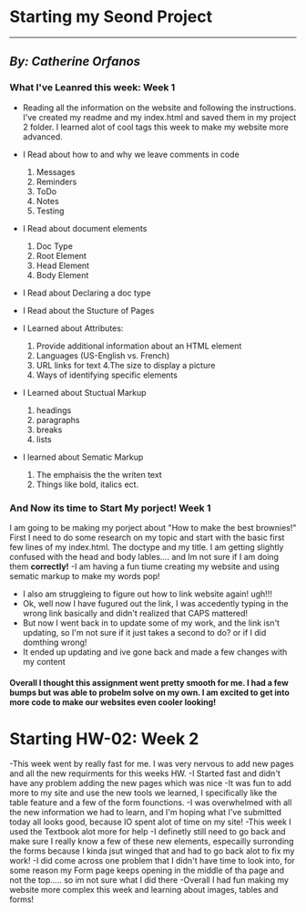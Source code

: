 # **Starting my Seond Project**
___
## *By: Catherine Orfanos*
### **What I've Leanred this week: Week 1**
- Reading all the information on the website and following the instructions. I've created my readme and my index.html and saved them in my project 2 folder. I learned alot of cool tags this week to make my website more advanced.


- I Read about how to and why we leave comments in code
  1. Messages
  2. Reminders
  3. ToDo
  4. Notes
  5. Testing
- I Read about document elements
  1. Doc Type
  2. Root Element
  3. Head Element
  4. Body Element
- I Read about Declaring a doc type
- I Read about the Stucture of Pages
- I Learned about Attributes:
  1. Provide additional information about an HTML element
  2. Languages (US-English vs. French)
  3. URL links for text
  4.The size to display a picture
  5. Ways of identifying specific elements
- I Learned about Stuctual Markup
  1. headings
  2. paragraphs
  3. breaks
  4. lists
- I learned about Sematic Markup
  1. The emphaisis the the writen text
  2. Things like bold, italics ect.

### **And Now its time to Start My porject! Week 1**
I am going to be making my porject about "How to make the best brownies!"
First I need to do some research on my topic and start with the basic first few lines of my index.html. The doctype and my title. I am getting slightly confused with the head and body lables.... and Im not sure if I am doing them **correctly!**
-I am having a fun tiume creating my website and using sematic markup to make my words pop!
- I also am struggleing to figure out how to link website again! ugh!!!
- Ok, well now I have fugured out the link, I was accedently typing in the wrong link basically and didn't realized that CAPS mattered!
- But now I went back in to update some of my work, and the link isn't updating, so I'm not sure if it just takes a second to do? or if I did domthing wrong!
- It ended up updating and ive gone back and made a few changes with my content

#### Overall I thought this assignment went pretty smooth for me. I had a few bumps but was able to probelm solve on my own. I am excited to get into more code to make our websites even cooler looking!

# **Starting HW-02: Week 2**

-This week went by really fast for me. I was very nervous to add new pages and all the new requirments for this weeks HW.
-I Started fast and didn't have any problem adding the new pages which was nice
-It was fun to add more to my site and use the new tools we learned, I specifically like the table feature and a few of the form founctions.
-I was overwhelmed with all the new information we had to learn, and I'm hoping what I've submitted today all looks good, because IO spent alot of time on my site!
-This week I used the Textbook alot more for help
-I definetly still need to go back and make sure I really know a few of these new elements, especailly surronding the forms because I kinda jsut winged that and had to go back alot to fix my work!
-I did come across one problem that I didn't have time to look into, for some reason my Form page keeps opening in the middle of tha page and not the top..... so im not sure what I did there
-Overall I had fun making my website more complex this week and learning about images, tables and forms!
